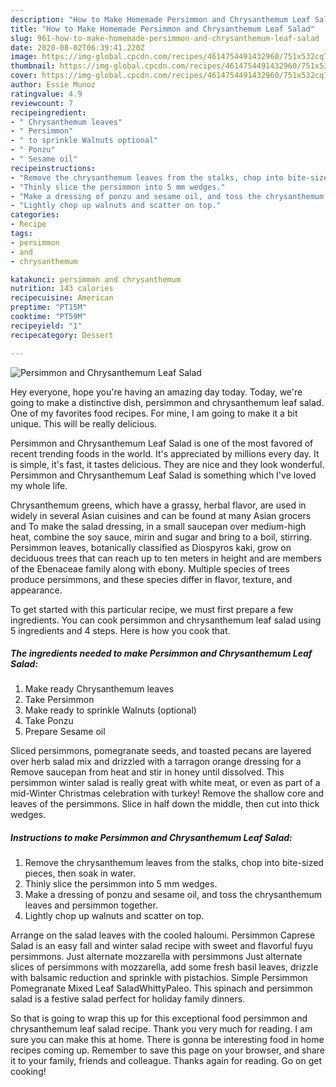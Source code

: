 ```yaml
---
description: "How to Make Homemade Persimmon and Chrysanthemum Leaf Salad"
title: "How to Make Homemade Persimmon and Chrysanthemum Leaf Salad"
slug: 961-how-to-make-homemade-persimmon-and-chrysanthemum-leaf-salad
date: 2020-08-02T06:39:41.220Z
image: https://img-global.cpcdn.com/recipes/4614754491432960/751x532cq70/persimmon-and-chrysanthemum-leaf-salad-recipe-main-photo.jpg
thumbnail: https://img-global.cpcdn.com/recipes/4614754491432960/751x532cq70/persimmon-and-chrysanthemum-leaf-salad-recipe-main-photo.jpg
cover: https://img-global.cpcdn.com/recipes/4614754491432960/751x532cq70/persimmon-and-chrysanthemum-leaf-salad-recipe-main-photo.jpg
author: Essie Munoz
ratingvalue: 4.9
reviewcount: 7
recipeingredient:
- " Chrysanthemum leaves"
- " Persimmon"
- " to sprinkle Walnuts optional"
- " Ponzu"
- " Sesame oil"
recipeinstructions:
- "Remove the chrysanthemum leaves from the stalks, chop into bite-sized pieces, then soak in water."
- "Thinly slice the persimmon into 5 mm wedges."
- "Make a dressing of ponzu and sesame oil, and toss the chrysanthemum leaves and persimmon together."
- "Lightly chop up walnuts and scatter on top."
categories:
- Recipe
tags:
- persimmon
- and
- chrysanthemum

katakunci: persimmon and chrysanthemum 
nutrition: 143 calories
recipecuisine: American
preptime: "PT15M"
cooktime: "PT59M"
recipeyield: "1"
recipecategory: Dessert

---
```



![Persimmon and Chrysanthemum Leaf Salad](https://img-global.cpcdn.com/recipes/4614754491432960/751x532cq70/persimmon-and-chrysanthemum-leaf-salad-recipe-main-photo.jpg)

Hey everyone, hope you're having an amazing day today. Today, we're going to make a distinctive dish, persimmon and chrysanthemum leaf salad. One of my favorites food recipes. For mine, I am going to make it a bit unique. This will be really delicious.

Persimmon and Chrysanthemum Leaf Salad is one of the most favored of recent trending foods in the world. It's appreciated by millions every day. It is simple, it's fast, it tastes delicious. They are nice and they look wonderful. Persimmon and Chrysanthemum Leaf Salad is something which I've loved my whole life.

Chrysanthemum greens, which have a grassy, herbal flavor, are used in widely in several Asian cuisines and can be found at many Asian grocers and To make the salad dressing, in a small saucepan over medium-high heat, combine the soy sauce, mirin and sugar and bring to a boil, stirring. Persimmon leaves, botanically classified as Diospyros kaki, grow on deciduous trees that can reach up to ten meters in height and are members of the Ebenaceae family along with ebony. Multiple species of trees produce persimmons, and these species differ in flavor, texture, and appearance.


To get started with this particular recipe, we must first prepare a few ingredients. You can cook persimmon and chrysanthemum leaf salad using 5 ingredients and 4 steps. Here is how you cook that.

<!--inarticleads1-->

##### The ingredients needed to make Persimmon and Chrysanthemum Leaf Salad:

1. Make ready  Chrysanthemum leaves
1. Take  Persimmon
1. Make ready  to sprinkle Walnuts (optional)
1. Take  Ponzu
1. Prepare  Sesame oil


Sliced persimmons, pomegranate seeds, and toasted pecans are layered over herb salad mix and drizzled with a tarragon orange dressing for a Remove saucepan from heat and stir in honey until dissolved. This persimmon winter salad is really great with white meat, or even as part of a mid-Winter Christmas celebration with turkey! Remove the shallow core and leaves of the persimmons. Slice in half down the middle, then cut into thick wedges. 

<!--inarticleads2-->

##### Instructions to make Persimmon and Chrysanthemum Leaf Salad:

1. Remove the chrysanthemum leaves from the stalks, chop into bite-sized pieces, then soak in water.
1. Thinly slice the persimmon into 5 mm wedges.
1. Make a dressing of ponzu and sesame oil, and toss the chrysanthemum leaves and persimmon together.
1. Lightly chop up walnuts and scatter on top.


Arrange on the salad leaves with the cooled haloumi. Persimmon Caprese Salad is an easy fall and winter salad recipe with sweet and flavorful fuyu persimmons. Just alternate mozzarella with persimmons Just alternate slices of persimmons with mozzarella, add some fresh basil leaves, drizzle with balsamic reduction and sprinkle with pistachios. Simple Persimmon Pomegranate Mixed Leaf SaladWhittyPaleo. This spinach and persimmon salad is a festive salad perfect for holiday family dinners. 

So that is going to wrap this up for this exceptional food persimmon and chrysanthemum leaf salad recipe. Thank you very much for reading. I am sure you can make this at home. There is gonna be interesting food in home recipes coming up. Remember to save this page on your browser, and share it to your family, friends and colleague. Thanks again for reading. Go on get cooking!

